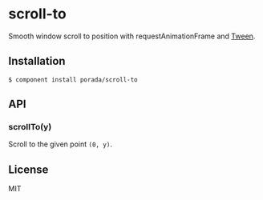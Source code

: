 
# scroll-to

  Smooth window scroll to position with requestAnimationFrame and [Tween](https://github.com/component/tween).

## Installation

    $ component install porada/scroll-to

## API

### scrollTo(y)

  Scroll to the given point `(0, y)`.

## License

  MIT
